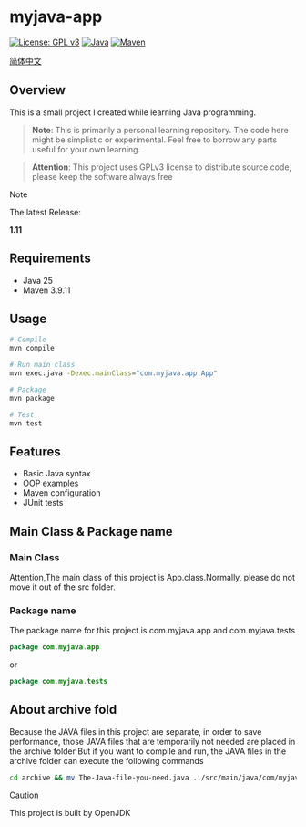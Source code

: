 # myjava-app
[![License: GPL v3](https://img.shields.io/badge/License-GPLv3-blue.svg)](https://www.gnu.org/licenses/gpl-3.0)
[![Java](https://img.shields.io/badge/Java-25-orange.svg)](https://openjdk.org/)
[![Maven](https://img.shields.io/badge/Maven-3.9.11-blue.svg)](https://maven.apache.org/)

[简体中文](./README_ZHCN.md)

## Overview
This is a small project I created while learning Java programming.

> **Note**: This is primarily a personal learning repository. The code here might be simplistic or experimental. Feel free to borrow any parts useful for your own learning.



>**Attention**: This project uses GPLv3 license to distribute source code, please keep the software always free

> [!NOTE]
>
> The latest Release:
>
> **1.11**


## Requirements
- Java 25
- Maven 3.9.11

## Usage
```bash
# Compile
mvn compile

# Run main class
mvn exec:java -Dexec.mainClass="com.myjava.app.App"

# Package
mvn package

# Test
mvn test
```
## Features
- Basic Java syntax
- OOP examples
- Maven configuration
- JUnit tests

## Main Class & Package name
### Main Class
Attention,The main class of this project is App.class.Normally, please do not move it out of the src folder.
### Package name
The package name for this project is com.myjava.app and com.myjava.tests
```java
package com.myjava.app
```
or
```java
package com.myjava.tests
```

## About archive fold
Because the JAVA files in this project are separate, in order to save performance, those JAVA files that are temporarily not needed are placed in the archive folder
But if you want to compile and run, the JAVA files in the archive folder can execute the following commands
```bash
cd archive && mv The-Java-file-you-need.java ../src/main/java/com/myjava/app/ && cd .. && mvn compile && mvn package
```
> [!CAUTION]
>
> This project is built by OpenJDK
>